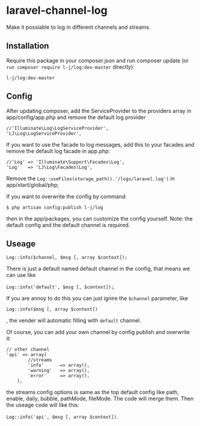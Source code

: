 laravel-channel-log
===================

Make it possiable to log in different channels and streams.

## Installation

Require this package in your composer.json and run composer update (or `run composer require l-j/log:dev-master` directly):

    l-j/log:dev-master

## Config

After updating composer, add the ServiceProvider to the providers array in app/config/app.php and remove the default log provider

    
    //'Illuminate\Log\LogServiceProvider',
    'LJ\Log\LogServiceProvider', 
    

If you want to use the facade to log messages, add this to your facades and remove the default log facade in app.php:

    
    //'Log' => 'Illuminate\Support\Facades\Log',
    'Log'   => 'LJ\Log\Facades\Log',
    

Remove the `Log::useFiles(storage_path().'/logs/laravel.log')` in app/start/global/php;

If you want to overwrite the config by command:

`$ php artisan config:publish l-j/log`

then in the app/packages, you can customize the config yourself. Note: the default config and the default channel is required.

## Useage

`Log::info($channel, $msg [, array $context]);`

There is just a default named default channel in the config, that means we can use like

`Log::info('default', $msg [, $context]);`. 

If you are annoy to do this you can just ignire the `$channel` parameter, like

 `Log::info($msg [, array $context])`
 
, the vender will automatic filling with `default` channel. 

Of course, you can add your own channel by config publish and overwrite it:

    
    // other channel
    'api' => array(
            //streams
            'info'      => array(),
            'warning'   => array(),
            'error'     => array(),
        ),
    

the streams config options is same as the top default config like path, enable, daily, bubble, pathMode, fileMode. The code will merge them. Then the useage code will like this: 

`Log::info('api', $msg [, array $context])`.











